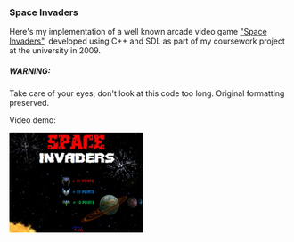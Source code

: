 ### Space Invaders
Here's my implementation of a well known arcade video game ["Space Invaders"](https://en.wikipedia.org/wiki/Space_Invaders), developed using C++ and SDL as part of my coursework  project at the university in 2009.

##### WARNING:
Take care of your eyes, don't look at this code too long.
Original formatting preserved.

Video demo:

<a href="https://www.youtube.com/watch?v=oqVOBRFWhEk" target="_blank"><img src="https://github.com/dmitrystril/space-invaders/blob/master/data/preBG.jpg" alt="video demo" width="240" height="180" /></a>
